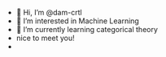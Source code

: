 - 👋 Hi, I’m @dam-crtl
- 👀 I’m interested in Machine Learning
- 🌱 I’m currently learning categorical theory
- nice to meet you!
- 

<!---
dam-crtl/dam-crtl is a ✨ special ✨ repository because its `README.md` (this file) appears on your GitHub profile.
You can click the Preview link to take a look at your changes.
--->
